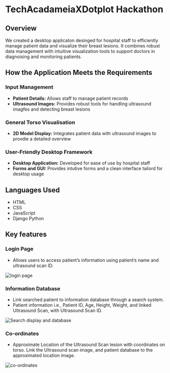 # TechAcadameiaXDotplot Hackathon

## Overview
We created a desktop applicaton desinged for hospital staff to efficiently manage patient data and visualize their breast lesions. It combines robust data management with intuitive visualization tools to support doctors in diagnoising and monitoring patients.

## How the Application Meets the Requirements

### Input Management
* **Patient Details:** Allows staff to manage patient records
* **Ultrasound Images:** Provides robust tools for handling ultrasound imagfes and detecting breast lesions

### General Torso Visualisation
* **2D Model Display:** Integrates patient data with ultrasound images to provdie a detailed overview

### User-Friendly Desktop Framework
* **Desktop Application:** Developed for ease of use by hospital staff
* **Forms and GUI:** Provides intutive forms and a clean interface tailord for desktop usage

## Languages Used
* HTML
* CSS
* JavaScript
* Django Python

## Key features

### Login Page
* Allows users to access patient’s information using  patient’s name and ultrasound scan ID.
  
![login page](https://github.com/user-attachments/assets/2e491212-de44-435f-9404-a3b41ccd0224)

### Information Database
* Link searched patient to information database through a search system. 
* Patient information i.e., Patient ID, Age, Height, Weight, and linked Ultrasound Scan, with Ultrasound Scan ID. 

![Search   display and database](https://github.com/user-attachments/assets/29dcdabe-6d00-4cf1-a609-b17ffe38a6c5)

### Co-ordinates
* Approximate Location of the  Ultrasound Scan lesion with coordinates  on torso. Link the  Ultrasound scan image, and patient database  to the approximated location image.

![co-ordinates](https://github.com/user-attachments/assets/4355fe1f-cf5b-482e-958b-f49d8e77fae3)
